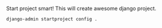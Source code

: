 Start project smart!
This will create awesome django project.

```
django-admin startproject config .
```
